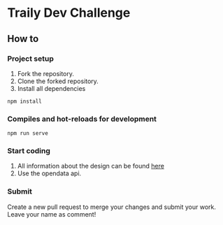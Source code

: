 # Traily Dev Challenge

## How to
### Project setup
1. Fork the repository.
2. Clone the forked repository.  
3. Install all dependencies
```
npm install
```

### Compiles and hot-reloads for development
```
npm run serve
```

### Start coding
1. All information about the design can be found [here](https://www.figma.com/file/gZKinnendF1Js5w0lAEFI6?node-id=1%3A2980&viewport=-1027%2C269%2C0.6635387539863586)
2. Use the opendata api.


### Submit
Create a new pull request to merge your changes and submit your work. Leave your name as comment!
